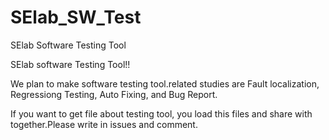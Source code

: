 # SElab_SW_Test
SElab Software Testing Tool 


SElab software Testing Tool!!

We plan to make software testing tool.related studies are Fault localization, Regressiong Testing, Auto Fixing, and Bug Report.

If you want to get file about testing tool, you load this files and share with together.Please write in issues and comment.
